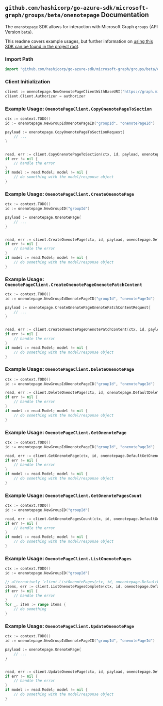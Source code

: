 
## `github.com/hashicorp/go-azure-sdk/microsoft-graph/groups/beta/onenotepage` Documentation

The `onenotepage` SDK allows for interaction with Microsoft Graph `groups` (API Version `beta`).

This readme covers example usages, but further information on [using this SDK can be found in the project root](https://github.com/hashicorp/go-azure-sdk/tree/main/docs).

### Import Path

```go
import "github.com/hashicorp/go-azure-sdk/microsoft-graph/groups/beta/onenotepage"
```


### Client Initialization

```go
client := onenotepage.NewOnenotePageClientWithBaseURI("https://graph.microsoft.com")
client.Client.Authorizer = authorizer
```


### Example Usage: `OnenotePageClient.CopyOnenotePageToSection`

```go
ctx := context.TODO()
id := onenotepage.NewGroupIdOnenotePageID("groupId", "onenotePageId")

payload := onenotepage.CopyOnenotePageToSectionRequest{
	// ...
}


read, err := client.CopyOnenotePageToSection(ctx, id, payload, onenotepage.DefaultCopyOnenotePageToSectionOperationOptions())
if err != nil {
	// handle the error
}
if model := read.Model; model != nil {
	// do something with the model/response object
}
```


### Example Usage: `OnenotePageClient.CreateOnenotePage`

```go
ctx := context.TODO()
id := onenotepage.NewGroupID("groupId")

payload := onenotepage.OnenotePage{
	// ...
}


read, err := client.CreateOnenotePage(ctx, id, payload, onenotepage.DefaultCreateOnenotePageOperationOptions())
if err != nil {
	// handle the error
}
if model := read.Model; model != nil {
	// do something with the model/response object
}
```


### Example Usage: `OnenotePageClient.CreateOnenotePageOnenotePatchContent`

```go
ctx := context.TODO()
id := onenotepage.NewGroupIdOnenotePageID("groupId", "onenotePageId")

payload := onenotepage.CreateOnenotePageOnenotePatchContentRequest{
	// ...
}


read, err := client.CreateOnenotePageOnenotePatchContent(ctx, id, payload, onenotepage.DefaultCreateOnenotePageOnenotePatchContentOperationOptions())
if err != nil {
	// handle the error
}
if model := read.Model; model != nil {
	// do something with the model/response object
}
```


### Example Usage: `OnenotePageClient.DeleteOnenotePage`

```go
ctx := context.TODO()
id := onenotepage.NewGroupIdOnenotePageID("groupId", "onenotePageId")

read, err := client.DeleteOnenotePage(ctx, id, onenotepage.DefaultDeleteOnenotePageOperationOptions())
if err != nil {
	// handle the error
}
if model := read.Model; model != nil {
	// do something with the model/response object
}
```


### Example Usage: `OnenotePageClient.GetOnenotePage`

```go
ctx := context.TODO()
id := onenotepage.NewGroupIdOnenotePageID("groupId", "onenotePageId")

read, err := client.GetOnenotePage(ctx, id, onenotepage.DefaultGetOnenotePageOperationOptions())
if err != nil {
	// handle the error
}
if model := read.Model; model != nil {
	// do something with the model/response object
}
```


### Example Usage: `OnenotePageClient.GetOnenotePagesCount`

```go
ctx := context.TODO()
id := onenotepage.NewGroupID("groupId")

read, err := client.GetOnenotePagesCount(ctx, id, onenotepage.DefaultGetOnenotePagesCountOperationOptions())
if err != nil {
	// handle the error
}
if model := read.Model; model != nil {
	// do something with the model/response object
}
```


### Example Usage: `OnenotePageClient.ListOnenotePages`

```go
ctx := context.TODO()
id := onenotepage.NewGroupID("groupId")

// alternatively `client.ListOnenotePages(ctx, id, onenotepage.DefaultListOnenotePagesOperationOptions())` can be used to do batched pagination
items, err := client.ListOnenotePagesComplete(ctx, id, onenotepage.DefaultListOnenotePagesOperationOptions())
if err != nil {
	// handle the error
}
for _, item := range items {
	// do something
}
```


### Example Usage: `OnenotePageClient.UpdateOnenotePage`

```go
ctx := context.TODO()
id := onenotepage.NewGroupIdOnenotePageID("groupId", "onenotePageId")

payload := onenotepage.OnenotePage{
	// ...
}


read, err := client.UpdateOnenotePage(ctx, id, payload, onenotepage.DefaultUpdateOnenotePageOperationOptions())
if err != nil {
	// handle the error
}
if model := read.Model; model != nil {
	// do something with the model/response object
}
```
